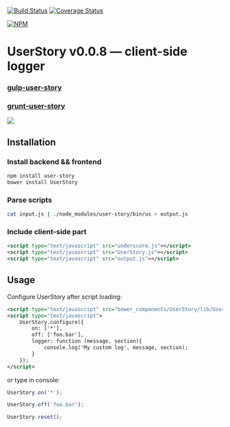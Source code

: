 [![Build Status](https://secure.travis-ci.org/piumosso/UserStory.png)](http://travis-ci.org/piumosso/UserStory)
[![Coverage Status](https://coveralls.io/repos/piumosso/UserStory/badge.png)](https://coveralls.io/r/piumosso/UserStory)

[![NPM](https://nodei.co/npm/user-story.png)](https://nodei.co/npm/user-story/)


# UserStory v0.0.8 — client-side logger

### [gulp-user-story](https://www.npmjs.com/package/gulp-user-story)
### [grunt-user-story](https://www.npmjs.com/package/grunt-user-story)

![](https://raw.github.com/piumosso/UserStory/master/example/example.png)



## Installation


### Install backend && frontend

```bash
npm install user-story
bower install UserStory
```


### Parse scripts

```bash
cat input.js | ./node_modules/user-story/bin/us > output.js
```


### Include client-side part

```xml
<script type="text/javascript" src="underscore.js"></script>
<script type="text/javascript" src="UserStory.js"></script>
<script type="text/javascript" src="output.js"></script>
```


## Usage


Configure UserStory after script loading:

```xml
<script type="text/javascript" src="bower_components/UserStory/lib/UserStory.js"></script>
<script type="text/javascript">
    UserStory.configure({
        on: ['*'],
        off: ['foo.bar'],
        logger: function (message, section){
            console.log('My custom log', message, section);
        }
    });
</script>
```

or type in console:


```javascript
UserStory.on('*');
```

```javascript
UserStory.off('foo.bar');
```

```javascript
UserStory.reset();
```
